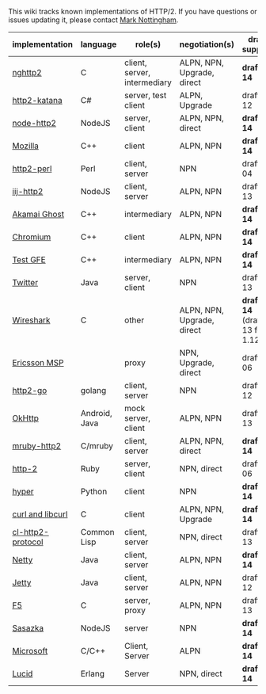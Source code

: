 This wiki tracks known implementations of HTTP/2. If you have questions or issues updating it, please contact [Mark Nottingham](mailto:mnot@mnot.net).

implementation | language | role(s) | negotiation(s) | draft support
--- | --- | --- | --- | ---
[nghttp2](https://nghttp2.org) | C | client, server, intermediary | ALPN, NPN, Upgrade, direct | **draft-14**
[http2-katana](https://github.com/MSOpenTech/http2-katana) | C# | server, test client | ALPN, Upgrade | draft-12
[node-http2](https://github.com/molnarg/node-http2) | NodeJS | server, client | ALPN, NPN, direct | **draft-14**
[Mozilla](https://wiki.mozilla.org/Networking/http2) | C++ | client | ALPN, NPN | **draft-14**
[http2-perl](https://github.com/sludin/http2-perl) | Perl | client, server | NPN | draft-04
[iij-http2](https://github.com/shigeki/interop-iij-http2) | NodeJS | client, server| ALPN, NPN | draft-13
[Akamai Ghost](Akamaighost) | C++ | intermediary | ALPN, NPN | **draft-14**
[Chromium](https://sites.google.com/a/chromium.org/dev/spdy/http2) | C++ | client | ALPN, NPN | **draft-14**
[Test GFE](testgfe) | C++ | intermediary | ALPN, NPN | **draft-14**
[Twitter](https://twitter.com/) | Java | server, client | NPN | draft-13
[Wireshark](https://bugs.wireshark.org/bugzilla/show_bug.cgi?id=9042) | C | other | ALPN, NPN, Upgrade, direct |**draft-14** (draft-13 for 1.12)
[Ericsson MSP](EricssonMPS) | | proxy | NPN, Upgrade, direct | draft-06
[http2-go](https://github.com/Jxck/http2) | golang | client, server | NPN | draft-12
[OkHttp](https://github.com/square/okhttp) | Android, Java | mock server, client | ALPN, NPN | draft-13
[mruby-http2](https://github.com/matsumoto-r/mruby-http2) | C/mruby | client, server | ALPN, NPN, direct | **draft-14**
[http-2](https://github.com/igrigorik/http-2) | Ruby | server, client | NPN, direct | draft-06
[hyper](https://github.com/lukasa/hyper) | Python | client | NPN | **draft-14**
[curl and libcurl](http://curl.haxx.se/) | C | client | ALPN, NPN, Upgrade | **draft-14**
[cl-http2-protocol](https://github.com/akamai/cl-http2-protocol) | Common Lisp | client, server | NPN, direct | draft-13
[Netty](http://netty.io/) | Java | client, server | ALPN, NPN | **draft-14**
[Jetty](http://git.eclipse.org/c/jetty/org.eclipse.jetty.project.git/tree/?h=jetty-http2) | Java | client, server | ALPN, NPN | draft-12
[F5](F5)| C | server, proxy | ALPN, NPN | draft-13
[Sasazka](https://github.com/summerwind/sasazka) | NodeJS | server | NPN | **draft-14**
[Microsoft](https://github.com/http2/http2-spec/wiki/Microsoft-HTTP-2-Prototype) | C/C++ | Client, Server | ALPN | **draft-14**
[Lucid](https://github.com/tatsuhiro-t/lucid) | Erlang | Server | NPN, direct | **draft-14**
